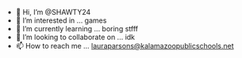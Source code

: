 - 👋 Hi, I’m @SHAWTY24
- 👀 I’m interested in ... games
- 🌱 I’m currently learning ... boring stfff
- 💞️ I’m looking to collaborate on ... idk
- 📫 How to reach me ... lauraparsons@kalamazoopublicschools.net

<!---
SHAWTY24/SHAWTY24 is a ✨ special ✨ repository because its `README.md` (this file) appears on your GitHub profile.
You can click the Preview link to take a look at your changes.
--->
